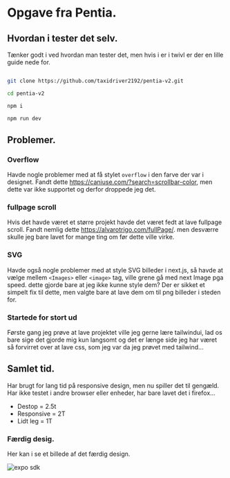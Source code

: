 
# Opgave fra Pentia.

## Hvordan i tester det selv.

Tænker godt i ved hvordan man tester det, men hvis i er i twivl er der en lille guide nede for.

```bash

git clone https://github.com/taxidriver2192/pentia-v2.git

cd pentia-v2

npm i

npm run dev

```

## Problemer.
### Overflow
Havde nogle problemer med at få stylet `overflow` i den farve der var i designet.
Fandt dette https://caniuse.com/?search=scrollbar-color, men dette var ikke supportet og derfor droppede jeg det.

### fullpage scroll
Hvis det havde været et større projekt havde det været fedt at lave fullpage scroll. Fandt nemlig dette https://alvarotrigo.com/fullPage/.
men desværre skulle jeg bare lavet for mange ting om før dette ville virke.

### SVG
Havde også nogle problemer med at style SVG billeder i next.js, så havde at vælge mellem `<Images>` eller `<image>` tag, ville grene gå med next Image pga speed. dette gjorde bare at jeg ikke kunne style dem? Der er sikket et simpelt fix til dette, men valgte bare at lave dem om til png billeder i steden for.

### Startede for stort ud
Første gang jeg prøve at lave projektet ville jeg gerne lære tailwindui, lad os bare sige det gjorde mig kun langsomt og det er længe side jeg har været så forvirret over at lave css, som jeg var da jeg prøvet med tailwind...

## Samlet tid.

Har brugt for lang tid på responsive design, men nu spiller det til gengæld. Har ikke testet i andre browser eller enheder, har bare lavet det i firefox...

* Destop = 2.5t
* Responsive = 2T
* Lidt leg = 1T

### Færdig desig.

Her kan i se et billede af det færdig design.


<img alt="expo sdk" src="https://github.com/taxidriver2192/pentia-v2/blob/main/images/Pentia-design.jpg">
